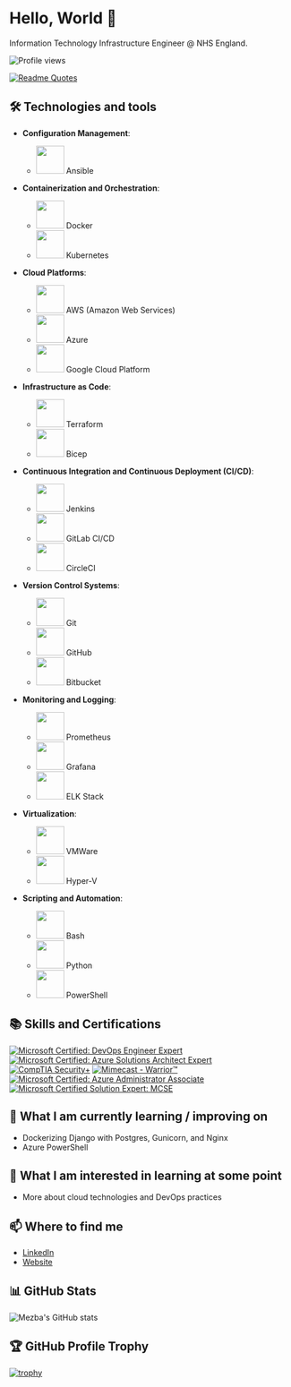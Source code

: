 # Hello, World 👋

Information Technology Infrastructure Engineer @ NHS England.

![Profile views](https://gpvc.arturio.dev/mezbauddin)

[![Readme Quotes](https://quotes-github-readme.vercel.app/api?type=horizontal&theme=algolia&quote=Technology%20is%20a%20tool%20for%20exploring%20the%20world,%20philosophy%20is%20a%20way%20of%20understanding%20it,%20leadership%20is%20a%20skill%20for%20influencing%20it,%20and%20learning%20is%20a%20process%20of%20adapting%20to%20it.&author=Mezba%20Uddin)](https://github.com/piyushsuthar/github-readme-quotes)


## 🛠️ Technologies and tools 

- **Configuration Management**:
  - <img src="https://upload.wikimedia.org/wikipedia/commons/2/24/Ansible_logo.svg" width="50" height="50"> Ansible

- **Containerization and Orchestration**:
  - <img src="https://upload.wikimedia.org/wikipedia/commons/4/4e/Docker_%28container_engine%29_logo.svg" width="50" height="50"> Docker
  - <img src="https://upload.wikimedia.org/wikipedia/commons/3/39/Kubernetes_logo_without_workmark.svg" width="50" height="50"> Kubernetes

- **Cloud Platforms**:
  - <img src="https://upload.wikimedia.org/wikipedia/commons/9/93/Amazon_Web_Services_Logo.svg" width="50" height="50"> AWS (Amazon Web Services)
  - <img src="https://upload.wikimedia.org/wikipedia/commons/a/a8/Microsoft_Azure_Logo.svg" width="50" height="50"> Azure
  - <img src="https://upload.wikimedia.org/wikipedia/commons/5/53/Google_%22G%22_Logo.svg" width="50" height="50"> Google Cloud Platform

- **Infrastructure as Code**:
  - <img src="https://upload.wikimedia.org/wikipedia/commons/9/95/Terraform_Logo.svg" width="50" height="50"> Terraform
  - <img src="https://bicep.dev/images/logo.png" width="50" height="50"> Bicep

- **Continuous Integration and Continuous Deployment (CI/CD)**:
  - <img src="https://upload.wikimedia.org/wikipedia/commons/e/e9/Jenkins_logo.svg" width="50" height="50"> Jenkins
  - <img src="https://upload.wikimedia.org/wikipedia/commons/1/18/GitLab_Logo.svg" width="50" height="50"> GitLab CI/CD
  - <img src="https://upload.wikimedia.org/wikipedia/commons/8/8a/CircleCI_logo.svg" width="50" height="50"> CircleCI

- **Version Control Systems**:
  - <img src="https://upload.wikimedia.org/wikipedia/commons/3/3f/Git_icon.svg" width="50" height="50"> Git
  - <img src="https://upload.wikimedia.org/wikipedia/commons/9/91/Octicons-mark-github.svg" width="50" height="50"> GitHub
  - <img src="https://upload.wikimedia.org/wikipedia/commons/1/19/Bitbucket_logo.svg" width="50" height="50"> Bitbucket

- **Monitoring and Logging**:
  - <img src="https://upload.wikimedia.org/wikipedia/commons/0/04/Prometheus_software_logo.svg" width="50" height="50"> Prometheus
  - <img src="https://upload.wikimedia.org/wikipedia/commons/1/1d/Grafana_Logo.svg" width="50" height="50"> Grafana
  - <img src="https://upload.wikimedia.org/wikipedia/commons/6/67/Elasticsearch_logo.svg" width="50" height="50"> ELK Stack

- **Virtualization**:
  - <img src="https://upload.wikimedia.org/wikipedia/commons/6/6a/VMware_logo_plain.svg" width="50" height="50"> VMWare
  - <img src="https://upload.wikimedia.org/wikipedia/commons/3/3d/Hyper-V_logo.svg" width="50" height="50"> Hyper-V

- **Scripting and Automation**:
  - <img src="https://upload.wikimedia.org/wikipedia/commons/4/4b/Bash_Logo_Colored.svg" width="50" height="50"> Bash
  - <img src="https://upload.wikimedia.org/wikipedia/commons/c/c3/Python-logo-notext.svg" width="50" height="50"> Python
  - <img src="https://upload.wikimedia.org/wikipedia/commons/2/2f/PowerShell_5.0_icon.png" width="50" height="50"> PowerShell



## 📚 Skills and Certifications

[![Microsoft Certified: DevOps Engineer Expert](https://images.credly.com/size/110x110/images/c3ab66f8-5d59-4afa-a6c2-0ba30a1989ca/CERT-Expert-DevOps-Engineer-600x600.png)](CREDLY_BADGE_LINK)
[![Microsoft Certified: Azure Solutions Architect Expert](https://images.credly.com/size/110x110/images/987adb7e-49be-4e24-b67e-55986bd3fe66/azure-solutions-architect-expert-600x600.png)](CREDLY_BADGE_LINK)
[![CompTIA Security+](https://images.credly.com/size/110x110/images/74790a75-8451-400a-8536-92d792c5184a/CompTIA_Security_2Bce.png)](CREDLY_BADGE_LINK)
[![Mimecast - Warrior™](https://images.credly.com/size/110x110/images/e312fee3-7d04-48df-9daf-76d83940cd8a/image.png)](CREDLY_BADGE_LINK)
[![Microsoft Certified: Azure Administrator Associate](https://images.credly.com/size/110x110/images/336eebfc-0ac3-4553-9a67-b402f491f185/azure-administrator-associate-600x600.png)](CREDLY_BADGE_LINK)
[![Microsoft Certified Solution Expert: MCSE](https://images.credly.com/size/110x110/images/1f573e41-f5bf-48ed-a22c-171f0b889e4f/MCSE_Productivity-01.png)](CREDLY_BADGE_LINK)



## 🌱 What I am currently learning / improving on

- Dockerizing Django with Postgres, Gunicorn, and Nginx
- Azure PowerShell

## 🤔 What I am interested in learning at some point

- More about cloud technologies and DevOps practices

## 📫 Where to find me

- [LinkedIn](https://www.linkedin.com/in/mezbauddin/)
- [Website](https://mezbauddin.com)

## 📊 GitHub Stats

![Mezba's GitHub stats](https://github-readme-stats.vercel.app/api?username=mezbauddin&show_icons=true&theme=radical)

## 🏆 GitHub Profile Trophy

[![trophy](https://github-profile-trophy.vercel.app/?username=mezbauddin&theme=onedark)](https://github.com/ryo-ma/github-profile-trophy)

